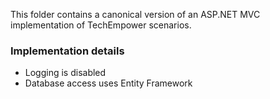 This folder contains a canonical version of an ASP.NET MVC implementation of TechEmpower scenarios.

### Implementation details

- Logging is disabled
- Database access uses Entity Framework
